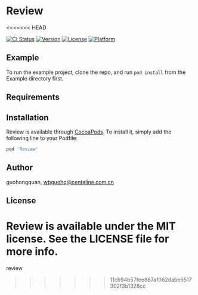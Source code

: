 # Review
<<<<<<< HEAD

[![CI Status](https://img.shields.io/travis/guohongquan/Review.svg?style=flat)](https://travis-ci.org/guohongquan/Review)
[![Version](https://img.shields.io/cocoapods/v/Review.svg?style=flat)](https://cocoapods.org/pods/Review)
[![License](https://img.shields.io/cocoapods/l/Review.svg?style=flat)](https://cocoapods.org/pods/Review)
[![Platform](https://img.shields.io/cocoapods/p/Review.svg?style=flat)](https://cocoapods.org/pods/Review)

## Example

To run the example project, clone the repo, and run `pod install` from the Example directory first.

## Requirements

## Installation

Review is available through [CocoaPods](https://cocoapods.org). To install
it, simply add the following line to your Podfile:

```ruby
pod 'Review'
```

## Author

guohongquan, wbguohq@centaline.com.cn

## License

Review is available under the MIT license. See the LICENSE file for more info.
=======
review
>>>>>>> 11cb94b57fee887af062dabe6517302f3b1328cc

